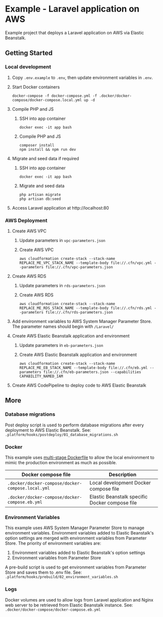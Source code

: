 # Example - Laravel application on AWS

Example project that deploys a Laravel application on AWS via Elastic Beanstalk.

## Getting Started

### Local development

1. Copy `.env.example` to `.env`, then update environment variables in `.env`.

2. Start Docker containers

    `docker-compose -f docker-compose.yml -f .docker/docker-compose/docker-compose.local.yml up -d`

3. Compile PHP and JS

    1. SSH into app container

        `docker exec -it app bash`

    2. Compile PHP and JS

        ```
        composer install
        npm install && npm run dev
        ```

4. Migrate and seed data if required

    1. SSH into app container

        `docker exec -it app bash`

    2. Migrate and seed data

        ```
        php artisan migrate
        php artisan db:seed
        ```

5. Access Laravel application at http://localhost:80

### AWS Deployment

1. Create AWS VPC

    1. Update parameters in `vpc-parameters.json`

    2. Create AWS VPC

        `aws cloudformation create-stack --stack-name REPLACE_ME_VPC_STACK_NAME --template-body file://.cfn/vpc.yml --parameters file://.cfn/vpc-parameters.json`

2. Create AWS RDS

    1. Update parameters in `rds-parameters.json`

    2. Create AWS RDS

        `aws cloudformation create-stack --stack-name REPLACE_ME_RDS_STACK_NAME --template-body file://.cfn/rds.yml --parameters file://.cfn/rds-parameters.json`

3. Add environment variables to AWS System Manager Parameter Store. The parameter names should begin with `/Laravel/`

4. Create AWS Elastic Beanstalk application and environment

    1. Update parameters in `eb-parameters.json`

    2. Create AWS Elastic Beanstalk application and environment

        `aws cloudformation create-stack --stack-name REPLACE_ME_EB_STACK_NAME --template-body file://.cfn/eb.yml --parameters file://.cfn/eb-parameters.json --capabilities CAPABILITY_NAMED_IAM`

5. Create AWS CodePipeline to deploy code to AWS Elastic Beanstalk

## More

### Database migrations

Post deploy script is used to perform database migrations after every deployment to AWS Elastic Beanstalk. See: `.platform/hooks/postdeploy/01_database_migrations.sh`

### Docker

This example uses [multi-stage Dockerfile](https://docs.docker.com/develop/develop-images/multistage-build/) to allow the local environment to mimic the production environment as much as possible.

| Docker compose file                               | Description                                    |
| ------------------------------------------------- | ---------------------------------------------- |
| `.docker/docker-compose/docker-compose.local.yml` | Local development Docker compose file          |
| `.docker/docker-compose/docker-compose.eb.yml`    | Elastic Beanstalk specific Docker compose file |

### Environment Variables

This example uses AWS System Manager Parameter Store to manage environment variables.
Environment variables added to Elastic Beanstalk's option settings are merged with environment variables from Parameter Store.
The priority of environment variables are:

1. Environment variables added to Elastic Beanstalk's option settings
2. Environment variables from Parameter Store

A pre-build script is used to get environment variables from Parameter Store and saves them to .env file. See: `.platform/hooks/prebuild/02_environment_variables.sh`

### Logs

Docker volumes are used to allow logs from Laravel application and Nginx web server to be retrieved from Elastic Beanstalk instance. See: `.docker/docker-compose/docker-compose.eb.yml`
